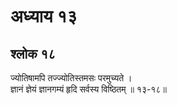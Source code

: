 # अध्याय १३

## श्लोक १८

ज्योतिषामपि तज्ज्योतिस्तमसः परमुच्यते ।<br>ज्ञानं ज्ञेयं ज्ञानगम्यं हृदि सर्वस्य विष्ठितम् ॥ १३-१८॥<br><br>

